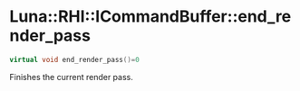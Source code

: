 # Luna::RHI::ICommandBuffer::end_render_pass

```c++
virtual void end_render_pass()=0
```

Finishes the current render pass. 


